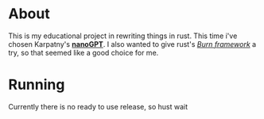 # About
This is my educational project in rewriting things in rust. This time i've chosen Karpatny's [**nanoGPT**](https://github.com/karpathy/nanoGPT). I also wanted to give rust's [*Burn framework*](https://burn.dev) a try, so that seemed like a good choice for me.

# Running
Currently there is no ready to use release, so hust wait
